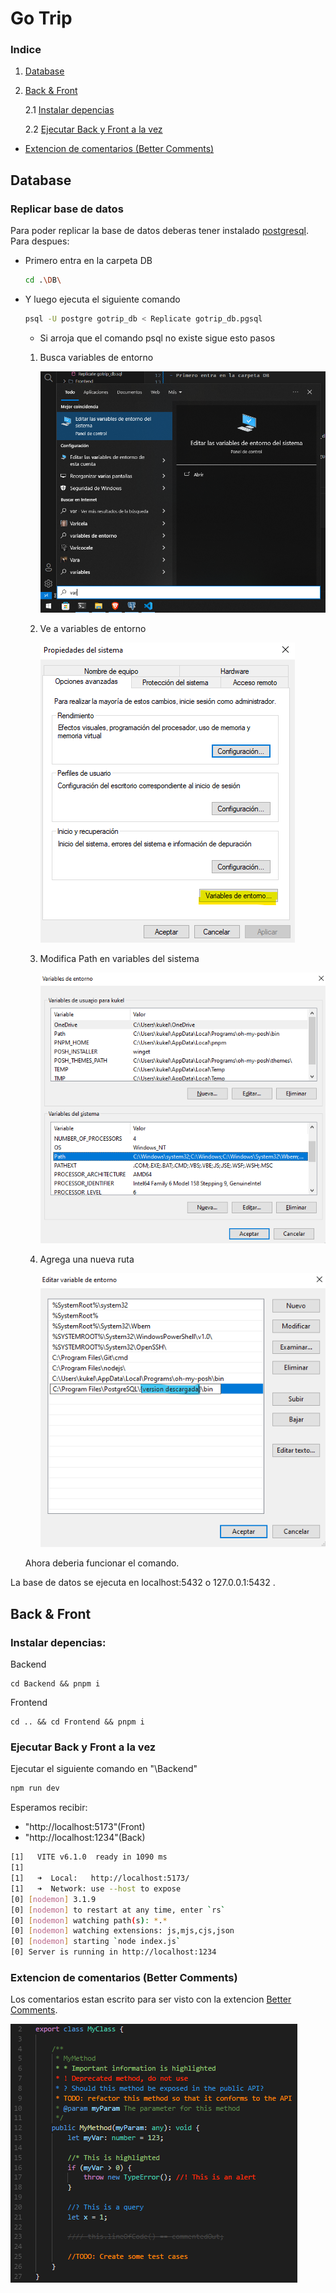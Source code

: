 <h1>Go Trip </h1>

<h3>Indice</h2>

1. <a href="#1">Database</a>
2. <a href="#2">Back & Front</a>

    2.1 <a href="#2.1">Instalar depencias</a>

    2.2 <a href="#2.2">Ejecutar Back y Front a la vez</a>

- <a href="#3">Extencion de comentarios (Better Comments)</a>

<h2 id="1">Database</h2>

### Replicar base de datos

Para poder replicar la base de datos deberas tener instalado <a href="https://sbp.enterprisedb.com/getfile.jsp?fileid=1259363">postgresql</a>. Para despues:

- Primero entra en la carpeta DB

    ```sh
    cd .\DB\
    ```

- Y luego ejecuta el siguiente comando

    ```sh
    psql -U postgre gotrip_db < Replicate gotrip_db.pgsql
    ```

    - Si arroja que el comando psql no existe sigue esto pasos
    
    1. Busca variables de entorno
    
        <img src="./imgforREADME/1.png"></img>
    
    2. Ve a variables de entorno

        <img src="./imgforREADME/2.png"></img>

    3. Modifica Path en variables del sistema

        <img src="./imgforREADME/3.png"></img>

    4. Agrega una nueva ruta

        <img src="./imgforREADME/4.png"></img>

    Ahora deberia funcionar el comando.

La base de datos se ejecuta en localhost:5432 o 127.0.0.1:5432 .

<h2 id="2">Back & Front</h2>

<h3 id="2.1">Instalar depencias:</h3>

Backend
```
cd Backend && pnpm i
```
Frontend
```
cd .. && cd Frontend && pnpm i
```

<h3 id="2.2">Ejecutar Back y Front a la vez</h3>

Ejecutar el siguiente comando en "\Backend"
```sh
npm run dev
```
Esperamos recibir:
- "http://localhost:5173"(Front)
- "http://localhost:1234"(Back)
```sh
[1]   VITE v6.1.0  ready in 1090 ms
[1]
[1]   ➜  Local:   http://localhost:5173/
[1]   ➜  Network: use --host to expose
[0] [nodemon] 3.1.9
[0] [nodemon] to restart at any time, enter `rs`
[0] [nodemon] watching path(s): *.*
[0] [nodemon] watching extensions: js,mjs,cjs,json
[0] [nodemon] starting `node index.js`
[0] Server is running in http://localhost:1234
```
<h3>Extencion de comentarios (Better Comments)</h3>

Los comentarios estan escrito para ser visto con la extencion <a href="https://marketplace.visualstudio.com/items?itemName=aaron-bond.better-comments">Better Comments</a>.

<img src="./imgforREADME/5.png"></img>